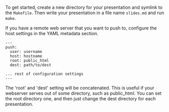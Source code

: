 To get started, create a new directory for your presentation and symlink to the
`Makefile`. Then write your presentation in a file name `slides.md` and run
`make`.

If you have a remote web server that you want to push to, configure the host
settings in the YAML metadata section.

    ---
    push:
      user: username
      host: hostname
      root: public_html
      dest: path/to/dest

    ... rest of configuration settings
    ---


The 'root' and 'dest' setting will be concatenated. This is useful if your webserver serves
out of some directory, such as public_html. You can set the root directory one, and then
just change the dest directory for each presentation.

